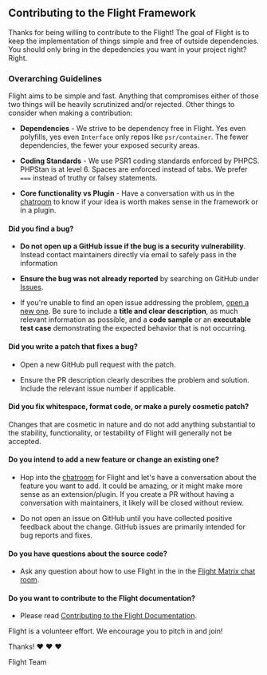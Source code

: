 ## Contributing to the Flight Framework

Thanks for being willing to contribute to the Flight! The goal of Flight is to keep the implementation of things simple and free of outside dependencies. 
You should only bring in the depedencies you want in your project right? Right.

### Overarching Guidelines

Flight aims to be simple and fast. Anything that compromises either of those two things will be heavily scrutinized and/or rejected. Other things to consider when making a contribution:

* **Dependencies** - We strive to be dependency free in Flight. Yes even polyfills, yes even `Interface` only repos like `psr/container`. The fewer dependencies, the fewer your exposed security areas.

* **Coding Standards** - We use PSR1 coding standards enforced by PHPCS. PHPStan is at level 6. Spaces are enforced instead of tabs. We prefer `===` instead of truthy or falsey statements.

* **Core functionality vs Plugin** - Have a conversation with us in the [chatroom](https://matrix.to/#/!cTfwPXhpkTXPXwVmxY:matrix.org?via=matrix.org&via=leitstelle511.net&via=integrations.ems.host) to know if your idea is worth makes sense in the framework or in a plugin.

#### **Did you find a bug?**

* **Do not open up a GitHub issue if the bug is a security vulnerability**. Instead contact maintainers directly via email to safely pass in the information

* **Ensure the bug was not already reported** by searching on GitHub under [Issues](https://github.com/flightphp/core/issues).

* If you're unable to find an open issue addressing the problem, [open a new one](https://github.com/flightphp/core/issues/new). Be sure to include a **title and clear description**, as much relevant information as possible, and a **code sample** or an **executable test case** demonstrating the expected behavior that is not occurring.

#### **Did you write a patch that fixes a bug?**

* Open a new GitHub pull request with the patch.

* Ensure the PR description clearly describes the problem and solution. Include the relevant issue number if applicable.

#### **Did you fix whitespace, format code, or make a purely cosmetic patch?**

Changes that are cosmetic in nature and do not add anything substantial to the stability, functionality, or testability of Flight will generally not be accepted.

#### **Do you intend to add a new feature or change an existing one?**

* Hop into the [chatroom](https://matrix.to/#/!cTfwPXhpkTXPXwVmxY:matrix.org?via=matrix.org&via=leitstelle511.net&via=integrations.ems.host) for Flight and let's have a conversation about the feature you want to add. It could be amazing, or it might make more sense as an extension/plugin. If you create a PR without having a conversation with maintainers, it likely will be closed without review.

* Do not open an issue on GitHub until you have collected positive feedback about the change. GitHub issues are primarily intended for bug reports and fixes.

#### **Do you have questions about the source code?**

* Ask any question about how to use Flight in the in the [Flight Matrix chat room](https://matrix.to/#/!cTfwPXhpkTXPXwVmxY:matrix.org?via=matrix.org&via=leitstelle511.net&via=integrations.ems.host).

#### **Do you want to contribute to the Flight documentation?**

* Please read [Contributing to the Flight Documentation](https://docs.flightphp.com).

Flight is a volunteer effort. We encourage you to pitch in and join!

Thanks! :heart: :heart: :heart:

Flight Team
